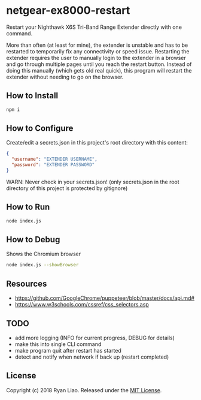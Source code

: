 # netgear-ex8000-restart
Restart your Nighthawk X6S Tri-Band Range Extender directly with one command.

More than often (at least for mine), the extender is unstable and has to be restarted to temporarily fix any connectivity or speed issue.
Restarting the extender requires the user to manually login to the extender in a browser and go through multiple pages until you reach the restart button.
Instead of doing this manually (which gets old real quick), this program will restart the extender without needing to go on the browser.

## How to Install
```bash
npm i
```

## How to Configure
Create/edit a secrets.json in this project's root directory with this content:
```json 
{
  "username": "EXTENDER USERNAME",
  "password": "EXTENDER PASSWORD"
}
```
WARN: Never check in your secrets.json! (only secrets.json in the root directory of this project is protected by gitignore)

## How to Run
```bash
node index.js
```

## How to Debug
Shows the Chromium browser
```bash
node index.js --showBrowser
```

## Resources
- https://github.com/GoogleChrome/puppeteer/blob/master/docs/api.md#
- https://www.w3schools.com/cssref/css_selectors.asp

## TODO
- add more logging (INFO for current progress, DEBUG for details)
- make this into single CLI command
- make program quit after restart has started
- detect and notify when network if back up (restart completed)

## License
Copyright (c) 2018 Ryan Liao. Released under the [MIT License][license].

[license]: LICENSE
[readme]: README.md
